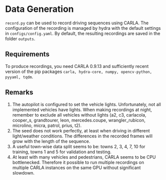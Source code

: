 # Data Generation

`record.py` can be used to record driving sequences using CARLA. The configuration of the recording
is managed by hydra with the default settings in `configs/config.yaml`. By default, the resulting
recordings are saved in the folder `outputs`.


## Requirements

To produce recordings, you need CARLA 0.9.13 and sufficiently recent version of the pip packages
`carla, hydra-core, numpy, opencv-python, pyyaml, tqdm`.


## Remarks

1. The autopilot is configured to set the vehicle lights. Unfortunately, not all implemented
vehicles have lights. When making recordings at night, remember to exclude all vehicles without
lights (a2, c3, carlacola, cooper_s, grandtourer, leon, mercedes.coupe, wrangler_rubicon, microlino,
micra, patrol, prius, t2).
1. The seed does not work perfectly, at least when driving in different light/weather conditions.
The differences in the recorded frames will grow with the length of the sequence.
1. A useful town-wise data split seems to be: towns 2, 3, 4, 7, 10 for training, towns 1 and 5 for
validation and testing.
1. At least with many vehicles and pedestrians, CARLA seems to be CPU bottlenecked. Therefore it
possible to run multiple recordings on multiple CARLA instances on the same GPU without significant
slowdown.
